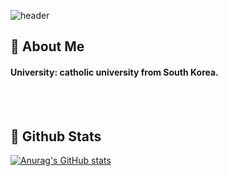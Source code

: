 <div>
  
  <!--Header-->
  ![header](https://capsule-render.vercel.app/api?type=waving&color=white&height=300&section=header&text=welcome%20to%20my%20github%20%F0%9F%A4%97)
  
</div>

<div>
  <!--Body-->
  
  ## 👀 About Me
  #### University: catholic university from South Korea.<br/>
  <br/>
  <br/>

   ## 🤔 Github Stats
  [![Anurag's GitHub stats](https://github-readme-stats.vercel.app/api?username=chhun-Lee)](https://github.com/anuraghazra/github-readme-stats)
  <br/>
</div>
<!--
**Chhun-Lee/Chhun-Lee** is a ✨ _special_ ✨ repository because its `README.md` (this file) appears on your GitHub profile.

Here are some ideas to get you started:

- 🔭 I’m currently working on ...
- 🌱 I’m currently learning ...
- 👯 I’m looking to collaborate on ...
- 🤔 I’m looking for help with ...
- 💬 Ask me about ...
- 📫 How to reach me: ...
- 😄 Pronouns: ...
- ⚡ Fun fact: ...
-->

